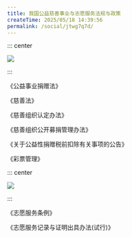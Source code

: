 ```yaml
---
title: 我国公益慈善事业与志愿服务法规与政策
createTime: 2025/05/18 14:39:56
permalink: /social/jtwg7q7d/
---
```

::: center

![](/number/1-1.png)

:::

《公益事业捐赠法》

《慈善法》

《慈善组织认定办法》

《慈善组织公开募捐管理办法》

《关于公益性捐赠税前扣除有关事项的公告》

《彩票管理》

::: center

![](/number/1-2.png)

:::

《志愿服务条例》

《志愿服务记录与证明出具办法(试行)》